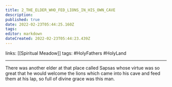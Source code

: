 ```yaml
---
title: 2_THE_ELDER_WHO_FED_LIONS_IN_HIS_OWN_CAVE
description: 
published: true
date: 2022-02-23T05:44:25.160Z
tags: 
editor: markdown
dateCreated: 2022-02-23T05:44:23.439Z
---
```


links: [[Spiritual Meadow]]
tags: #HolyFathers #HolyLand

---

There was another elder at that place called Sapsas whose virtue was so great that he would welcome the lions which came into his cave and feed them at his lap, so full of divine grace was this man.
